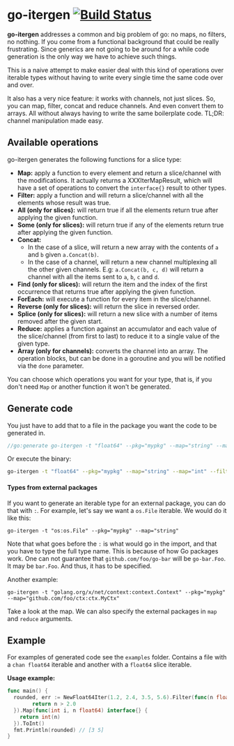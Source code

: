 # go-itergen [![Build Status](https://travis-ci.org/mvader/go-itergen.svg)](https://travis-ci.org/mvader/go-itergen)

**go-itergen** addresses a common and big problem of go: no maps, no filters, no nothing. If you come from a functional background that could be really frustrating. Since generics are not going to be around for a while code generation is the only way we have to achieve such things.

This is a naive attempt to make easier deal with this kind of operations over iterable types without having to write every single time the same code over and over.

It also has a very nice feature: it works with channels, not just slices. So, you can map, filter, concat and reduce channels. And even convert them to arrays. All without always having to write the same boilerplate code. TL;DR: channel manipulation made easy.

## Available operations

go-itergen generates the following functions for a slice type:
* **Map:** apply a function to every element and return a slice/channel with the modifications. It actually returns a XXXIterMapResult, which will have a set of operations to convert the `interface{}` result to other types.
* **Filter:** apply a function and will return a slice/channel with all the elements whose result was true.
* **All (only for slices):** will return true if all the elements return true after applying the given function.
* **Some (only for slices):** will return true if any of the elements return true after applying the given function.
* **Concat:** 
  * In the case of a slice, will return a new array with the contents of `a` and `b` given `a.Concat(b)`.
  * In the case of a channel, will return a new channel multiplexing all the other given channels. E.g: `a.Concat(b, c, d)` will return a channel with all the items sent to `a`, `b`, `c` and `d`.
* **Find (only for slices):** will return the item and the index of the first occurrence that returns true after applying the given function.
* **ForEach:** will execute a function for every item in the slice/channel.
* **Reverse (only for slices):** will return the slice in reversed order.
* **Splice (only for slices):** will return a new slice with a number of items removed after the given start.
* **Reduce:** applies a function against an accumulator and each value of the slice/channel (from first to last) to reduce it to a single value of the given type.
* **Array (only for channels):** converts the channel into an array. The operation blocks, but can be done in a goroutine and you will be notified via the `done` parameter.

You can choose which operations you want for your type, that is, if you don't need `Map` or another function it won't be generated.

## Generate code

You just have to add that to a file in the package you want the code to be generated in.

```go
//go:generate go-itergen -t "float64" --pkg="mypkg" --map="string" --map="int" --filter --all --some --foreach --concat --find --reverse --splice --reduce="string" --reduce="int"
```

Or execute the binary:

```bash
go-itergen -t "float64" --pkg="mypkg" --map="string" --map="int" --filter --all --some --foreach --concat --find --reverse --splice --reduce="string" --reduce="int"
```

#### Types from external packages

If you want to generate an iterable type for an external package, you can do that with `:`.
For example, let's say we want a `os.File` iterable. We would do it like this:
```
go-itergen -t "os:os.File" --pkg="mypkg" --map="string"
```

Note that what goes before the `:` is what would go in the import, and that you have to type the full type name. This is because of how Go packages work. One can not guarantee that `github.com/foo/go-bar` will be `go-bar.Foo`. It may be `bar.Foo`. And thus, it has to be specified.

Another example:
```
go-itergen -t "golang.org/x/net/context:context.Context" --pkg="mypkg" --map="github.com/foo/ctx:ctx.MyCtx"
```

Take a look at the map. We can also specify the external packages in `map` and `reduce` arguments.

## Example

For examples of generated code see the `examples` folder. Contains a file with a `chan float64` iterable and another with a `float64` slice iterable.

**Usage example:**

```go
func main() {
  rounded, err := NewFloat64Iter(1.2, 2.4, 3.5, 5.6).Filter(func(n float64) bool {
		return n > 2.0
  }).Map(func(int i, n float64) interface{} {
    return int(n)
  }).ToInt()
  fmt.Println(rounded) // [3 5]
}
```

